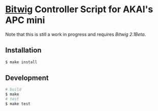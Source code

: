# [Bitwig](https://bitwig.com) Controller Script for AKAI's APC mini

Note that this is still a work in progress and requires _Bitwig 2.1Beta_.

## Installation

```sh
$ make install
```

## Development

```sh
# build
$ make
# test
$ make test
```
